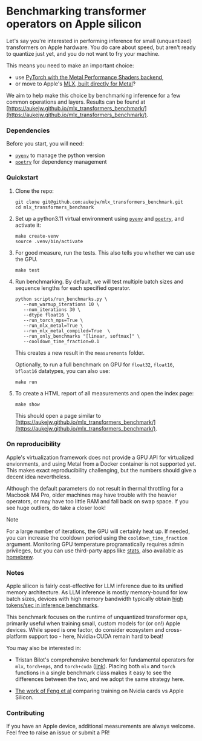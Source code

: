 # Benchmarking transformer operators on Apple silicon

Let's say you're interested in performing inference for small (unquantized) transformers on 
Apple hardware. You do care about speed, but aren't ready to quantize just yet, and you do 
not want to fry your machine.

This means you need to make an important choice: 

- use [PyTorch with the Metal Performance Shaders backend](https://pytorch.org/docs/stable/notes/mps.html),
- or move to Apple's [MLX, built directly for Metal](https://github.com/ml-explore/mlx)?

We aim to help make this choice by benchmarking inference for a few common operations and layers. 
Results can be found at 
[https://aukejw.github.io/mlx_transformers_benchmark/](https://aukejw.github.io/mlx_transformers_benchmark/).


### Dependencies

Before you start, you will need:
 - [`pyenv`](https://github.com/pyenv/pyenv) to manage the python version
 - [`poetry`](https://python-poetry.org/) for dependency management

### Quickstart

1. Clone the repo:
   ```
   git clone git@github.com:aukejw/mlx_transformers_benchmark.git
   cd mlx_transformers_benchmark
   ```

2. Set up a python3.11 virtual environment using 
   [`pyenv`](https://github.com/pyenv/pyenv) and 
   [`poetry`](https://python-poetry.org/), and activate it:
   ```
   make create-venv
   source .venv/bin/activate
   ```

3. For good measure, run the tests. This also tells you whether we can use the GPU.
   ```
   make test
   ```

3. Run benchmarking. By default, we will test multiple batch sizes and sequence lengths for each specified operator. 
   ```
   python scripts/run_benchmarks.py \
      --num_warmup_iterations 10 \
      --num_iterations 30 \
      --dtype float16 \
      --run_torch_mps=True \
      --run_mlx_metal=True \
      --run_mlx_metal_compiled=True  \
      --run_only_benchmarks "[linear, softmax]" \
      --cooldown_time_fraction=0.1 
   ```
   This creates a new result in the `measurements` folder.

   Optionally, to run a full benchmark on GPU for `float32`, `float16`, `bfloat16` datatypes, you can also use:
   ``` 
   make run
   ```

4. To create a HTML report of all measurements and open the index page:
   ```
   make show
   ```

   This should open a page similar to 
   [https://aukejw.github.io/mlx_transformers_benchmark/](https://aukejw.github.io/mlx_transformers_benchmark/).


### On reproducibility

Apple's virtualization framework does not provide a GPU API for virtualized envionments, 
and using Metal from a Docker container is not supported yet. This makes exact reproducibility 
challenging, but the numbers should give a decent idea nevertheless. 

Although the default parameters do not result in thermal throttling for a Macbook M4 Pro, older
machines may have trouble with the heavier operators, or may have too little RAM and fall back on 
swap space. If you see huge outliers, do take a closer look!

> [!NOTE] 
> For a large number of iterations, the GPU will certainly heat up. If needed, you can 
increase the cooldown period using the `cooldown_time_fraction` argument. Monitoring GPU 
temperature programatically requires admin privileges, but you can use third-party apps like 
[stats](https://github.com/exelban/stats), also available as [homebrew](https://formulae.brew.sh/cask/stats).


### Notes

Apple silicon is fairly cost-effective for LLM inference due to its unified memory architecture.
As LLM inference is mostly memory-bound for low batch sizes, devices with high memory bandwidth 
typically obtain 
[high tokens/sec in inference benchmarks](https://github.com/ggml-org/llama.cpp/discussions/4167).

This benchmark focuses on the runtime of unquantized transformer ops, primarily useful 
when training small, custom models for (or on!) Apple devices. While speed is one factor,
do consider ecosystem and cross-platform support too - here, Nvidia+CUDA remain hard to beat!  

You may also be interested in:
- Tristan Bilot's comprehensive benchmark for fundamental operators for `mlx`, 
  `torch+mps`, and `torch+cuda` ([link](https://github.com/TristanBilot/mlx-benchmark)). Placing both `mlx` 
  and `torch` functions in a single benchmark class makes it easy to see the differences between the 
  two, and we adopt the same strategy here.

- [The work of Feng et al](https://arxiv.org/pdf/2501.14925) comparing training on Nvidia cards vs Apple Silicon. 


### Contributing

If you have an Apple device, additional measurements are always welcome. Feel free to raise an issue or submit a PR!